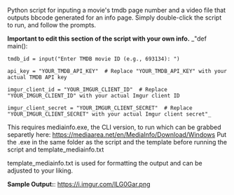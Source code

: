 Python script for inputing a movie's tmdb page number and a video file that outputs bbcode generated for an info page.
Simply double-click the script to run, and follow the prompts.

**Important to edit this section of the script with your own info.**
_"def main():

    tmdb_id = input("Enter TMDB movie ID (e.g., 693134): ")

    api_key = "YOUR_TMDB_API_KEY"  # Replace "YOUR_TMDB_API_KEY" with your actual TMDB API key
    
    imgur_client_id = "YOUR_IMGUR_CLIENT_ID"  # Replace "YOUR_IMGUR_CLIENT_ID" with your actual Imgur client ID
    
    imgur_client_secret = "YOUR_IMGUR_CLIENT_SECRET"  # Replace "YOUR_IMGUR_CLIENT_SECRET" with your actual Imgur client secret"_

This requires mediainfo.exe, the CLI version, to run which can be grabbed separetly here:
https://mediaarea.net/en/MediaInfo/Download/Windows
Put the .exe in the same folder as the script and the template before running the script and template_mediainfo.txt

template_mediainfo.txt is used for formatting the output and can be adjusted to your liking.

**Sample Output:**:
https://i.imgur.com/lLG0Gar.png
